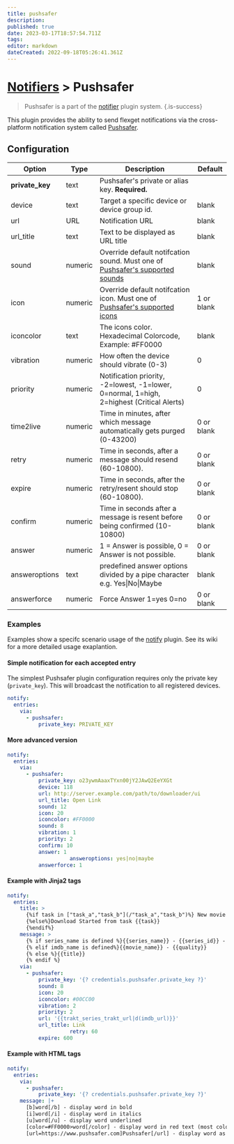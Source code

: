 ```yaml
---
title: pushsafer
description: 
published: true
date: 2023-03-17T18:57:54.711Z
tags: 
editor: markdown
dateCreated: 2022-09-18T05:26:41.361Z
---
```


# [Notifiers](/Plugins/Notifiers) > Pushsafer
> Pushsafer is a part of the [notifier](/Plugins/Notifiers) plugin system.
{.is-success}



This plugin provides the ability to send flexget notifications via the cross-platform notification system called [Pushsafer](https://www.pushsafer.com/en/FlexGet).

## Configuration

| Option |Type|  Description | Default |
| --- | ---| --- |---|
| **private_key**| text| Pushsafer's private or alias key. **Required.**
|device|text|Target a specific device or device group id.|blank
|url|URL|Notification URL|blank
|url_title|text|Text to be displayed as URL title|blank
|sound|numeric|Override default notifcation sound. Must one of [Pushsafer's supported sounds](https://www.pushsafer.com/en/pushapi)|blank
|icon|numeric|Override default notifcation icon. Must one of [Pushsafer's supported icons](https://www.pushsafer.com/en/pushapi)|1 or blank
|iconcolor|text|The icons color. Hexadecimal Colorcode, Example: #FF0000|blank
|vibration|numeric|How often the device should vibrate (0-3)|0
|priority|numeric|Notification priority, -2=lowest, -1=lower, 0=normal, 1=high, 2=highest (Critical Alerts)|0
|time2live|numeric|Time in minutes, after which message automatically gets purged (0-43200)|0 or blank
|retry|numeric|Time in seconds, after a message should resend (60-10800).|0 or blank
|expire|numeric|Time in seconds, after the retry/resent should stop (60-10800).|0 or blank
|confirm|numeric|Time in seconds after a message is resent before being confirmed (10-10800)|0 or blank
|answer|numeric|1 = Answer is possible, 0 = Answer is not possible.|0 or blank
|answeroptions|text|predefined answer options divided by a pipe character e.g. Yes\|No\|Maybe|blank
|answerforce|numeric|Force Answer 1=yes 0=no|0 or blank

### Examples

Examples show a specifc scenario usage of the [notify](/Plugins/notify) plugin. See its wiki for a more detailed usage exaplantion.

#### Simple notification for each accepted entry
The simplest Pushsafer plugin configuration requires only the private key (`private_key`). This will broadcast the notification to all registered devices.

```yaml
notify:
  entries:
    via:
      - pushsafer:
          private_key: PRIVATE_KEY
```

#### More advanced version
```yaml
notify:
  entries:
    via:
      - pushsafer:
          private_key: o23ywmAaaxTYxn00jY2JAwQ2EeYXGt    
          device: 118
          url: http://server.example.com/path/to/downloader/ui
          url_title: Open Link
          sound: 12
          icon: 20
          iconcolor: #FF0000
          sound: 8
          vibration: 1
          priority: 2
          confirm: 10
          answer: 1
					answeroptions: yes|no|maybe
          answerforce: 1
```

#### Example with Jinja2 tags
```yaml
notify:
  entries:
    title: >
      {%if task in ["task_a","task_b"](/"task_a","task_b")%} New movie added to queue
      {%else%}Download Started from task {{task}}
      {%endif%}
    message: >
      {% if series_name is defined %}{{series_name}} - {{series_id}} - {{trakt_ep_name}} - {{quality|d('')}}
      {% elif imdb_name is defined%}{{movie_name}} - {{quality}}
      {% else %}{{title}}
      {% endif %}
    via:
      - pushsafer:
          private_key: '{? credentials.pushsafer.private_key ?}'
          sound: 8
          icon: 20
          iconcolor: #00CC00
          vibration: 2
          priority: 2
          url: '{{trakt_series_trakt_url|d(imdb_url)}}'
          url_title: Link
					retry: 60
          expire: 600
```
#### Example with HTML tags
```yaml
notify:
  entries:
    via:
      - pushsafer:
          private_key: '{? credentials.pushsafer.private_key ?}'
    message: |+
      [b]word[/b] - display word in bold
      [i]word[/i] - display word in italics
      [u]word[/u] - display word underlined
      [color=#FF0000>word[/color] - display word in red text (most colors and hex codes permitted)
      [url=https://www.pushsafer.com]Pushsafer[/url] - display word as a tappable link to https://www.pushsafer.com/
```
